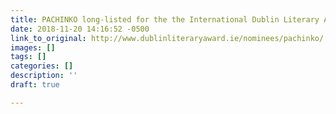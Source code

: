 ```yaml
---
title: PACHINKO long-listed for the the International Dublin Literary Award 2019
date: 2018-11-20 14:16:52 -0500
link_to_original: http://www.dublinliteraryaward.ie/nominees/pachinko/
images: []
tags: []
categories: []
description: ''
draft: true

---
```

